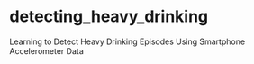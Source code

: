 # detecting_heavy_drinking
Learning to Detect Heavy Drinking Episodes Using Smartphone Accelerometer Data
